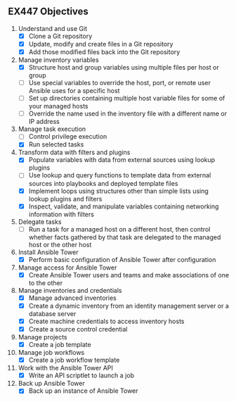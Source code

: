 ## EX447 Objectives

1. Understand and use Git
   - [x] Clone a Git repository
   - [x] Update, modify and create files in a Git repository
   - [x] Add those modified files back into the Git repository
2. Manage inventory variables
   - [x] Structure host and group variables using multiple files per host or group
   - [ ] Use special variables to override the host, port, or remote user Ansible uses for a specific host
   - [ ] Set up directories containing multiple host variable files for some of your managed hosts
   - [ ] Override the name used in the inventory file with a different name or IP address
3. Manage task execution
   - [ ] Control privilege execution
   - [x] Run selected tasks
4. Transform data with filters and plugins
   - [x] Populate variables with data from external sources using lookup plugins
   - [ ] Use lookup and query functions to template data from external sources into playbooks and deployed template files
   - [x] Implement loops using structures other than simple lists using lookup plugins and filters
   - [x] Inspect, validate, and manipulate variables containing networking information with filters
5. Delegate tasks
   - [ ] Run a task for a managed host on a different host, then control whether facts gathered by that task are delegated to the managed host or the other host
6. Install Ansible Tower
   - [x] Perform basic configuration of Ansible Tower after configuration
7. Manage access for Ansible Tower
   - [x] Create Ansible Tower users and teams and make associations of one to the other
8. Manage inventories and credentials
   - [x] Manage advanced inventories
   - [x] Create a dynamic inventory from an identity management server or a database server
   - [x] Create machine credentials to access inventory hosts
   - [x] Create a source control credential
9. Manage projects
   - [x] Create a job template
10. Manage job workflows
    - [x] Create a job workflow template
11. Work with the Ansible Tower API
    - [x] Write an API scriptlet to launch a job
12. Back up Ansible Tower
    - [x] Back up an instance of Ansible Tower
